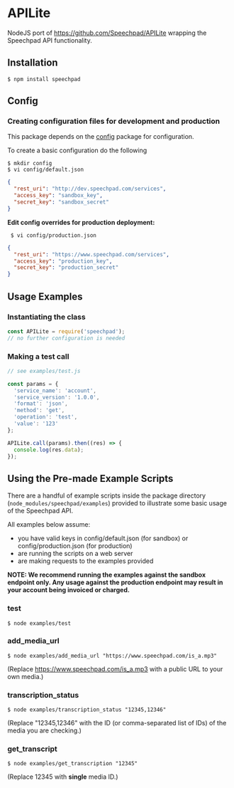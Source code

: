 APILite
=======

NodeJS port of https://github.com/Speechpad/APILite wrapping the Speechpad API functionality.

## Installation

```shell
$ npm install speechpad
```

## Config

### Creating configuration files for development and production

This package depends on the [config](https://www.npmjs.com/package/config) package for configuration.

To create a basic configuration do the following
```shell
$ mkdir config
$ vi config/default.json
```

```json
{
  "rest_uri": "http://dev.speechpad.com/services",
  "access_key": "sandbox_key",
  "secret_key": "sandbox_secret"
}
```

**Edit config overrides for production deployment:**

```shell
 $ vi config/production.json
```

```json
{
  "rest_uri": "https://www.speechpad.com/services",
  "access_key": "production_key",
  "secret_key": "production_secret"
}
```

## Usage Examples

### Instantiating the class

```js
const APILite = require('speechpad');
// no further configuration is needed
```

### Making a test call

```js
// see examples/test.js

const params = {
  'service_name': 'account',
  'service_version': '1.0.0',
  'format': 'json',
  'method': 'get',
  'operation': 'test',
  'value': '123'
};

APILite.call(params).then((res) => {
  console.log(res.data);
});
```

## Using the Pre-made Example Scripts

There are a handful of example scripts inside the package directory (`node_modules/speechpad/examples`) provided to illustrate some basic usage of the Speechpad API.

All examples below assume:

 - you have valid keys in config/default.json (for sandbox) or config/production.json (for production)
 - are running the scripts on a web server
 - are making requests to the examples provided

**NOTE: We recommend running the examples against the sandbox endpoint only.  Any usage against the production endpoint may result in your account being invoiced or charged.**

### test

```shell
$ node examples/test
```

### add_media_url

```shell
$ node examples/add_media_url "https://www.speechpad.com/is_a.mp3"
```

(Replace https://www.speechpad.com/is_a.mp3 with a public URL to your own media.)

### transcription_status

```shell
$ node examples/transcription_status "12345,12346"
```

(Replace "12345,12346" with the ID (or comma-separated list of IDs) of the media you are checking.)

### get_transcript

```shell
$ node examples/get_transcription "12345"
```

(Replace 12345 with **single** media ID.)